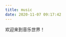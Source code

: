 ```yaml
---
title: music
date: 2020-11-07 09:17:42
---
```

欢迎来到音乐世界！
<div  data-order="random"    class="aplayer bg-black" data-id="984492368" data-server="tencent" data-type="playlist"  data-volume="1.0"></div>
